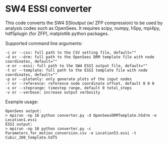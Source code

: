 # SW4 ESSI converter
This code converts the SW4 SSIoutput (w/ ZFP compression) to be used by analysis codes such as OpenSees.
It requires scipy, numpy, h5py, mpi4py, hdf5plugin (for ZFP), matplotlib python packages.

Supported command line arguments:
```
-c or --csv: full path to the CSV setting file, default=""
-d or --drm: full path to the OpenSees DRM template file with node coordinates, default=""
-e or --essi: full path to the SW4 ESSI output file, default=""
-t or --template: full path to the ESSI template file with node coordinates, default=""
-p or --plotonly: only generate plots of the input nodes
-r or --reference: reference node coordinate offset, default 0 0 0
-s or --steprange: timestep range, default 0 total_steps
-v or --verbose: increase output verbosity
```

Example usage:
```
OpenSees output:
> mpirun -np 16 python converter.py -d OpenSeesDRMTemplate.h5drm -e Location1.essi
ESSI output:
> mpirun -np 16 python converter.py -c Parameters_for_motion_conversion.csv -e Location53.essi -t Cubic_200_template.hdf5 
```
